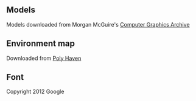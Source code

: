 ## Models
Models downloaded from Morgan McGuire's [Computer Graphics Archive](https://casual-effects.com/data)

## Environment map
Downloaded from [Poly Haven](https://polyhaven.com/a/kloofendal_48d_partly_cloudy)

## Font
Copyright 2012 Google 